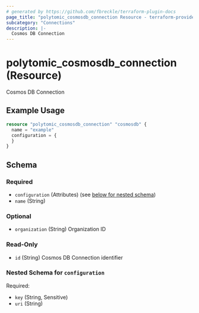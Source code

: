 ```yaml
---
# generated by https://github.com/fbreckle/terraform-plugin-docs
page_title: "polytomic_cosmosdb_connection Resource - terraform-provider-polytomic"
subcategory: "Connections"
description: |-
  Cosmos DB Connection
---
```


# polytomic_cosmosdb_connection (Resource)

Cosmos DB Connection

## Example Usage

```terraform
resource "polytomic_cosmosdb_connection" "cosmosdb" {
  name = "example"
  configuration = {
  }
}
```

<!-- schema generated by tfplugindocs -->
## Schema

### Required

- `configuration` (Attributes) (see [below for nested schema](#nestedatt--configuration))
- `name` (String)

### Optional

- `organization` (String) Organization ID

### Read-Only

- `id` (String) Cosmos DB Connection identifier

<a id="nestedatt--configuration"></a>
### Nested Schema for `configuration`

Required:

- `key` (String, Sensitive)
- `uri` (String)


